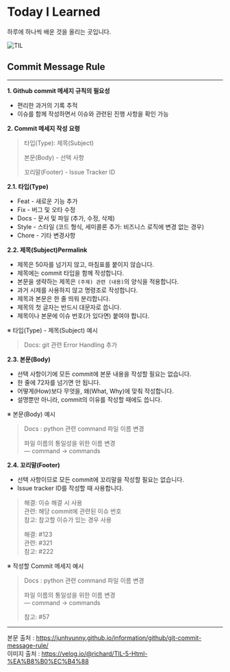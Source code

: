 # **Today I Learned**

하루에 하나씩 배운 것을 올리는 곳입니다.

![TIL](https://user-images.githubusercontent.com/89143804/179355404-cd895f97-8aac-461b-aa16-3167b49f1765.png)


## **Commit Message Rule**
---

**1. Github commit 메세지 규칙의 필요성**

- 편리한 과거의 기록 추적
- 이슈를 함께 작성하면서 이슈와 관련된 진행 사항을 확인 가능
  
**2. Commit 메세지 작성 요령**

>타입(Type): 제목(Subject)
>
>본문(Body) - 선택 사항
>
>꼬리말(Footer) - Issue Tracker ID

**2.1. 타입(Type)**   

- Feat - 새로운 기능 추가  
- Fix - 버그 및 오타 수정  
- Docs - 문서 및 파일 (추가, 수정, 삭제)  
- Style - 스타일 (코드 형식, 세미콜론 추가: 비즈니스 로직에 변경 없는 경우)  
- Chore - 기타 변경사항  


**2.2. 제목(Subject)Permalink**  

- 제목은 50자를 넘기지 않고, 마침표를 붙이지 않습니다.  
- 제목에는 commit 타입을 함께 작성합니다.  
- 본문을 생략하는 제목은 `(주제) 관련 (내용)`의 양식을 적용합니다.
- 과거 시제를 사용하지 않고 명령조로 작성합니다.  
- 제목과 본문은 한 줄 띄워 분리합니다.  
- 제목의 첫 글자는 반드시 대문자로 씁니다.  
- 제목이나 본문에 이슈 번호(가 있다면) 붙여야 합니다.  

※ 타입(Type) - 제목(Subject) 예시  

> Docs: git 관련 Error Handling 추가

**2.3. 본문(Body)**
- 선택 사항이기에 모든 commit에 본문 내용을 작성할 필요는 없습니다.
- 한 줄에 72자를 넘기면 안 됩니다.
- 어떻게(How)보다 무엇을, 왜(What, Why)에 맞춰 작성합니다.
- 설명뿐만 아니라, commit의 이유를 작성할 때에도 씁니다.

※ 본문(Body) 예시

> Docs : python 관련 command 파일 이름 변경
> 
> 파일 이름의 통일성을 위한 이름 변경  
>   ― command -> commands  

**2.4. 꼬리말(Footer)**
- 선택 사항이므로 모든 commit에 꼬리말을 작성할 필요는 없습니다.
- Issue tracker ID를 작성할 때 사용합니다.

>해결: 이슈 해결 시 사용  
>관련: 해당 commit에 관련된 이슈 번호  
>참고: 참고할 이슈가 있는 경우 사용  
>
>해결: #123  
>관련: #321  
>참고: #222

※ 작성할 Commit 메세지 예시

> Docs : python 관련 command 파일 이름 변경
> 
> 파일 이름의 통일성을 위한 이름 변경  
>   ― command -> commands  
>
> 참고: #57

***

본문 출처 : https://junhyunny.github.io/information/github/git-commit-message-rule/  
이미지 출처 : https://velog.io/@richard/TIL-5-Html-%EA%B8%B0%EC%B4%88